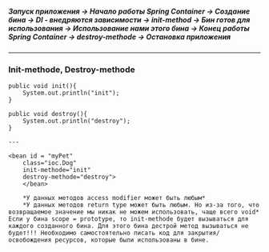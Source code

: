 ##### Запуск приложения -> Начало работы Spring Container -> Создание бина -> DI - внедряются зависимости -> **init-method** -> Бин готов для использования -> Использование нами этого бина -> Конец работы Spring Container -> **destroy-methode** -> Остановка приложения
---
### Init-methode, Destroy-methode
```
public void init(){
	System.out.println("init");
}

public void destroy(){
	System.out.println("destroy");
}

---

<bean id = "myPet"
	class="ioc.Dog"
	init-methode="init"
	destroy-methode="destroy">
	</bean>
```
		*У данных методов access modifier может быть любым*
		*У данных методов return type может быть любым. Но из-за того, что возвращаемое значение мы никак не можем использовать, чаще всего void*
	Если у бина scope = prototype, то init-methode будет вызываться для каждого созданного бина. Для этого бина дестрой метод вызываться не будет!!! Необходимо самостоятельно писать код для закрытия/освобождения ресурсов, которые были использованы в бине.
		